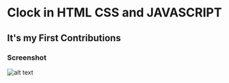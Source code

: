 # Clock in HTML CSS and JAVASCRIPT 

## It's my First Contributions

### Screenshot
![alt text](https://github.com/Karanjot786/Coding-Buddies-Community-Contributions/blob/Clock/Clock/image/clock.jpeg)


